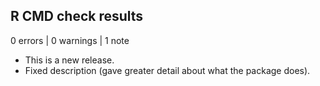 ## R CMD check results

0 errors | 0 warnings | 1 note

* This is a new release.
* Fixed description (gave greater detail about what the package does).
